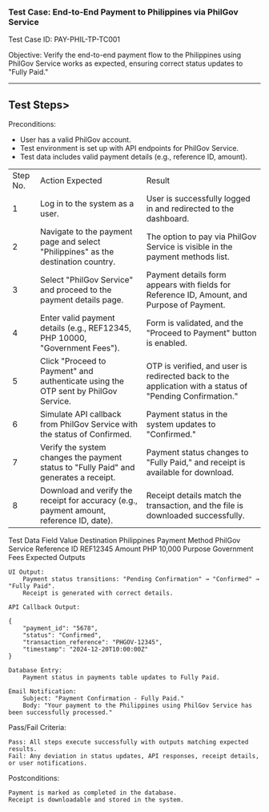 <h3>Test Case: End-to-End Payment to Philippines via PhilGov Service</h3>
Test Case ID: PAY-PHIL-TP-TC001

Objective: Verify the end-to-end payment flow to the Philippines using PhilGov Service works as expected, ensuring correct status updates to "Fully Paid."
<hr>

<h2>Test Steps></h2>
Preconditions:
<ul>
<li>User has a valid PhilGov account.</li>
<li>Test environment is set up with API endpoints for PhilGov Service.</li>
<li>Test data includes valid payment details (e.g., reference ID, amount).</li>
</ul>

<table>
<tr><td>Step No.</td><td>Action	Expected</td><td>Result</td></tr>
<tr><td>1</td><td>Log in to the system as a user.</td><td>User is successfully logged in and redirected to the dashboard.</td></tr>
<tr><td>2</td><td>Navigate to the payment page and select "Philippines" as the destination country.</td><td>The option to pay via PhilGov Service is visible in the payment methods list.</td></tr>
<tr><td>3</td><td>Select "PhilGov Service" and proceed to the payment details page.</td><td>Payment details form appears with fields for Reference ID, Amount, and Purpose of Payment.</td></tr>
<tr><td>4</td><td>Enter valid payment details (e.g., REF12345, PHP 10000, "Government Fees").</td><td>Form is validated, and the "Proceed to Payment" button is enabled.</td></tr>
<tr><td>5</td><td>Click "Proceed to Payment" and authenticate using the OTP sent by PhilGov Service.</td><td>OTP is verified, and user is redirected back to the application with a status of "Pending Confirmation."</td></tr>
<tr><td>6</td><td>Simulate API callback from PhilGov Service with the status of Confirmed.</td><td>Payment status in the system updates to "Confirmed."</td></tr>
<tr><td>7</td><td>Verify the system changes the payment status to "Fully Paid" and generates a receipt.</td><td>Payment status changes to "Fully Paid," and receipt is available for download.</td></tr>
<tr><td>8</td><td>Download and verify the receipt for accuracy (e.g., payment amount, reference ID, date).</td><td>	Receipt details match the transaction, and the file is downloaded successfully.</td></tr>
</table>
Test Data
Field	Value
Destination	Philippines
Payment Method	PhilGov Service
Reference ID	REF12345
Amount	PHP 10,000
Purpose	Government Fees
Expected Outputs

    UI Output:
        Payment status transitions: "Pending Confirmation" → "Confirmed" → "Fully Paid".
        Receipt is generated with correct details.

    API Callback Output:

    {
        "payment_id": "5678",
        "status": "Confirmed",
        "transaction_reference": "PHGOV-12345",
        "timestamp": "2024-12-20T10:00:00Z"
    }

    Database Entry:
        Payment status in payments table updates to Fully Paid.

    Email Notification:
        Subject: "Payment Confirmation - Fully Paid."
        Body: "Your payment to the Philippines using PhilGov Service has been successfully processed."

Pass/Fail Criteria:

    Pass: All steps execute successfully with outputs matching expected results.
    Fail: Any deviation in status updates, API responses, receipt details, or user notifications.

Postconditions:

    Payment is marked as completed in the database.
    Receipt is downloadable and stored in the system.

